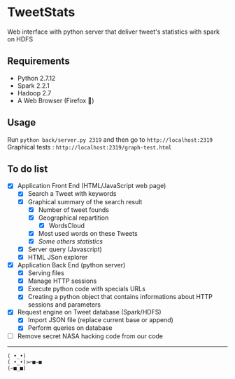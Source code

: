 # TweetStats
Web interface with python server that deliver tweet's statistics with spark on HDFS

## Requirements
- Python 2.7.12
- Spark 2.2.1
- Hadoop 2.7
- A Web Browser (Firefox 💖)

## Usage
Run `python back/server.py 2319` and then go to `http://localhost:2319`  
Graphical tests : `http://localhost:2319/graph-test.html`

## To do list

- [X] Application Front End (HTML/JavaScript web page)
  - [X] Search a Tweet with keywords
  - [X] Graphical summary of the search result
    - [X] Number of tweet founds
    - [X] Geographical repartition
	  - [X] WordsCloud
    - [X] Most used words on these Tweets
    - [X] _Some others statistics_
  - [X] Server query (Javascript)
  - [X] HTML JSon explorer
- [X] Application Back End (python server)
  - [X] Serving files
  - [X] Manage HTTP sessions
  - [X] Execute python code with specials URLs
  - [X] Creating a python object that contains informations about HTTP sessions and parameters
- [X] Request engine on Tweet database (Spark/HDFS)
  - [X] Import JSON file (replace current base or append)
  - [X] Perform queries on database
- [ ] Remove secret NASA hacking code from our code

---

```
( •_•)
( •_•)>⌐■-■
(⌐■_■)
```
